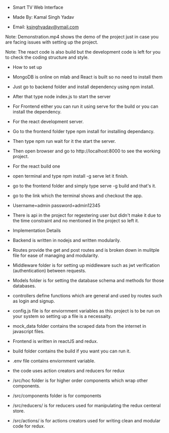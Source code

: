 - Smart TV Web Interface

- Made By: Kamal Singh Yadav
- Email: ksinghyadav@ymail.com

Note: Demonstration.mp4 shows the demo of the project just in case you are facing issues with setting up the project.

Note: The react code is also build but the development code is left for you to check the coding structure and style.

- How to set up

- MongoDB is online on mlab and React is built so no need to install them
- Just go to backend folder and install dependency using npm install.
- After that type node index.js to start the server
- For Frontend either you can run it using serve for the build or you can install the dependency.

- For the react development server.
- Go to the frontend folder type npm install for installing dependancy.
- Then type npm run wait for it the start the server.
- Then open browser and go to http://localhost:8000 to see the working project.

- For the react build one
- open terminal and type npm install -g serve let it finish.
- go to the frontend folder and simply type serve -g build and that's it.
- go to the link which the terminal shows and checkout the app.

- Username=admin password=admin12345
- There is api in the project for regestering user but didn't make it due to the time constraint and no mentioned in the project so left it.


- Implementation Details
- Backend is written in nodejs and written modularily.
- Routes provide the get and post routes and is broken down in mulitple file for ease of managing and modularity.
- Middleware folder is for setting up middleware such as jwt verification (authentication) between requests.
- Models folder is for setting the database schema and methods for those databases.
- controllers define functions which are general and used by routes such as login and signup.
- config.js file is for enviornment variables as this project is to be run on your system so setting up a file is a necessaity.
- mock_data folder contains the scraped data from the internet in javascript files.

- Frontend is written in reactJS and redux.
- build folder contains the build if you want you can run it.
- .env file contains enviornment variable.
- the code uses action creators and reducers for redux
- /src/hoc folder is for higher order components which wrap other components.
- /src/components folder is for components
- /src/reducers/ is for reducers used for manipulating the redux centeral store.
- /src/actions/ is for actions creators used for writing clean and modular code for redux.


